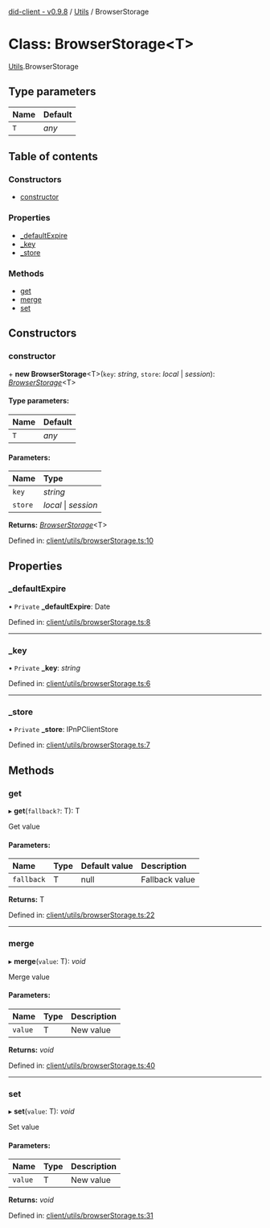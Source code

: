[did-client - v0.9.8](../README.md) / [Utils](../modules/utils.md) / BrowserStorage

# Class: BrowserStorage<T\>

[Utils](../modules/utils.md).BrowserStorage

## Type parameters

Name | Default |
:------ | :------ |
`T` | *any* |

## Table of contents

### Constructors

- [constructor](utils.browserstorage.md#constructor)

### Properties

- [\_defaultExpire](utils.browserstorage.md#_defaultexpire)
- [\_key](utils.browserstorage.md#_key)
- [\_store](utils.browserstorage.md#_store)

### Methods

- [get](utils.browserstorage.md#get)
- [merge](utils.browserstorage.md#merge)
- [set](utils.browserstorage.md#set)

## Constructors

### constructor

\+ **new BrowserStorage**<T\>(`key`: *string*, `store`: *local* \| *session*): [*BrowserStorage*](utils.browserstorage.md)<T\>

#### Type parameters:

Name | Default |
:------ | :------ |
`T` | *any* |

#### Parameters:

Name | Type |
:------ | :------ |
`key` | *string* |
`store` | *local* \| *session* |

**Returns:** [*BrowserStorage*](utils.browserstorage.md)<T\>

Defined in: [client/utils/browserStorage.ts:10](https://github.com/Puzzlepart/did/blob/dev/client/utils/browserStorage.ts#L10)

## Properties

### \_defaultExpire

• `Private` **\_defaultExpire**: Date

Defined in: [client/utils/browserStorage.ts:8](https://github.com/Puzzlepart/did/blob/dev/client/utils/browserStorage.ts#L8)

___

### \_key

• `Private` **\_key**: *string*

Defined in: [client/utils/browserStorage.ts:6](https://github.com/Puzzlepart/did/blob/dev/client/utils/browserStorage.ts#L6)

___

### \_store

• `Private` **\_store**: IPnPClientStore

Defined in: [client/utils/browserStorage.ts:7](https://github.com/Puzzlepart/did/blob/dev/client/utils/browserStorage.ts#L7)

## Methods

### get

▸ **get**(`fallback?`: T): T

Get value

#### Parameters:

Name | Type | Default value | Description |
:------ | :------ | :------ | :------ |
`fallback` | T | null | Fallback value    |

**Returns:** T

Defined in: [client/utils/browserStorage.ts:22](https://github.com/Puzzlepart/did/blob/dev/client/utils/browserStorage.ts#L22)

___

### merge

▸ **merge**(`value`: T): *void*

Merge value

#### Parameters:

Name | Type | Description |
:------ | :------ | :------ |
`value` | T | New value    |

**Returns:** *void*

Defined in: [client/utils/browserStorage.ts:40](https://github.com/Puzzlepart/did/blob/dev/client/utils/browserStorage.ts#L40)

___

### set

▸ **set**(`value`: T): *void*

Set value

#### Parameters:

Name | Type | Description |
:------ | :------ | :------ |
`value` | T | New value    |

**Returns:** *void*

Defined in: [client/utils/browserStorage.ts:31](https://github.com/Puzzlepart/did/blob/dev/client/utils/browserStorage.ts#L31)
